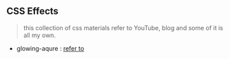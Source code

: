 ## CSS Effects

> this collection of css materials refer to YouTube, blog and some of it is all my own.

- glowing-aqure : [refer to](https://www.youtube.com/watch?v=v2QMoZz0ZXc&t=23s)